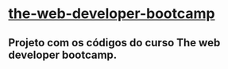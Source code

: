 # [the-web-developer-bootcamp](https://www.udemy.com/the-web-developer-bootcamp)
## Projeto com os códigos do curso The web developer bootcamp.
